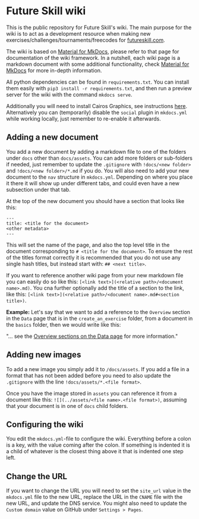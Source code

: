 # Future Skill wiki
This is the public repository for Future Skill's wiki.
The main purpose for the wiki is to act as a development resource when making new exercises/challenges/tournaments/freecodes for [futureskill.com](https://futureskill.com).

The wiki is based on [Material for MkDocs](https://squidfunk.github.io/mkdocs-material/), please refer to that page for documentation of the wiki framework.
In a nutshell, each wiki page is a markdown document with some additional functionality, check [Material for MkDocs](https://squidfunk.github.io/mkdocs-material/) for more in-depth information.

All python dependencies can be found in `requirements.txt`.
You can install them easily with `pip3 install -r requirements.txt`, and then run a preview server for the wiki with the command `mkdocs serve`.

Additionally you will need to install Cairos Graphics, see instructions [here](https://squidfunk.github.io/mkdocs-material/plugins/requirements/image-processing/).
Alternatively you can (temporarily) disable the `social` plugin in `mkdocs.yml` while working locally, just remember to re-enable it afterwards.

## Adding a new document
You add a new document by adding a markdown file to one of the folders under `docs` other than `docs/assets`.
You can add more folders or sub-folders if needed, just remember to update the `.gitignore` with `!docs/<new folder>` and `!docs/<new folder>/*.md` if you do.
You will also need to add your new document to the `nav` structure in `mkdocs.yml`.
Depending on where you place it there it will show up under different tabs, and could even have a new subsection under that tab.

At the top of the new document you should have a section that looks like this:
```
---
title: <title for the document>
<other metadata>
---
```
This will set the name of the page, and also the top level title in the document corresponding to `# <title for the document>`.
To ensure the rest of the titles format correctly it is recommended that you do not use any single hash titles, but instead start with: `## <next title>`.

If you want to reference another wiki page from your new markdown file you can easily do so like this: `[<link text>](<relative path>/<document name>.md)`.
You cna further optionally add the title of a section to the link, like this: `[<link text>](<relative path>/<document name>.md#<section title>)`.

**Example:**
Let's say that we want to add a reference to the `Overview` section in the `Data` page that is in the `create_an_exercise` folder, from a document in the `basics` folder, then we would write like this:

"... see the [Overview sections on the Data page](../create_an_exercise/Data.md#overview) for more information."

## Adding new images
To add a new image you simply add it to `/docs/assets`.
If you add a file in a format that has not been added before you need to also update the `.gitignore` with the line `!docs/assets/*.<file format>`.

Once you have the image stored in `assets` you can reference it from a document like this: `![](../assets/<file name>.<file format>)`, assuming that your document is in one of `docs` child folders.

## Configuring the wiki
You edit the `mkdocs.yml`-file to configure the wiki.
Everything before a colon is a key, with the value coming after the colon.
If something is indented it is a child of whatever is the closest thing above it that is indented one step left.

## Change the URL
If you want to change the URL you will need to set the `site_url` value in the `mkdocs.yml` file to the new URL, replace the URL in the `CNAME` file with the new URL, and update the DNS service.
You might also need to update the `Custom domain` value on GitHub under `Settings > Pages`.
